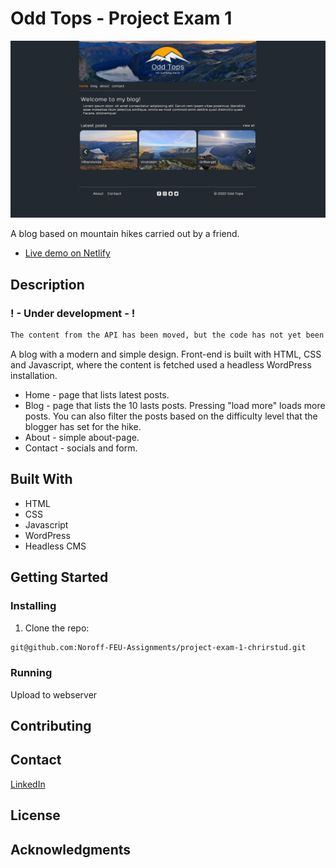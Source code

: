 # Odd Tops - Project Exam 1

![image](/img/odd-tops_homepage.jpg)

A blog based on mountain hikes carried out by a friend.

- [Live demo on Netlify](https://odd-tops.christerolsen.com)

## Description

### ! - Under development - !

```bash
The content from the API has been moved, but the code has not yet been updated..
```


A blog with a modern and simple design. Front-end is built with HTML, CSS and Javascript, where the content is fetched used a headless WordPress installation.

- Home - page that lists latest posts.
- Blog - page that lists the 10 lasts posts.
  Pressing "load more" loads more posts.
  You can also filter the posts based on the difficulty level that the blogger has set for the hike.
- About - simple about-page.
- Contact - socials and form.

## Built With

- HTML
- CSS
- Javascript
- WordPress
- Headless CMS

## Getting Started

### Installing

1. Clone the repo:

```bash
git@github.com:Noroff-FEU-Assignments/project-exam-1-chrirstud.git
```

### Running

Upload to webserver

## Contributing

## Contact

[LinkedIn](https://www.linkedin.com/in/christer-olsen-b557ab1b4/)

## License

## Acknowledgments
